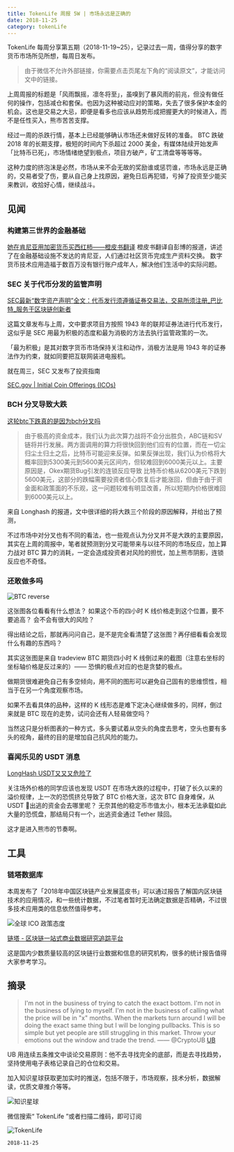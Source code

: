 ```yaml
---
title: TokenLife 周报 5W | 市场永远是正确的
date: 2018-11-25
category: tokenLife
---
```


TokenLife 每周分享第五期（2018-11-19~25），记录过去一周，值得分享的数字货币市场所见所想，每周日发布。

> 由于微信不允许外部链接，你需要点击页尾左下角的“阅读原文”，才能访问文中的链接。

上周周报的标题是「风雨飘摇，凛冬将至」，虽嗅到了暴风雨的前兆，但没有做任何的操作，包括减仓和套保。也因为这种被动应对的策略，失去了很多保护本金的机会。这也是交易之大忌，即便是看多也应该从趋势形成把握更大的时候进入，而不是任性买入，熊市苦苦支撑。

经过一周的杀跌行情，基本上已经能够确认市场还未做好反转的准备。 BTC 跌破 2018 年的长期支撑，极短的时间内下杀超过 2000 美金，有媒体陆续开始发声「比特币已死」，市场情绪绝望到极点，项目方破产，矿工清盘等等等等。

这种力度的挤泡沫是必然，市场从来不会无故的奖励谁或惩罚谁，市场永远是正确的，交易者受了伤，要从自己身上找原因，避免日后再犯错，亏掉了投资至少能买来教训，收拾好心情，继续战斗。


## 见闻

### 构建第三世界的金融基础

[她在肯尼亚用加密货币买西红柿——橙皮书翻译](https://mp.weixin.qq.com/s?__biz=MzA4MzE1MzQ3MA==&mid=2450141204&idx=1&sn=6d66c1916183c4a8f30b0144db15ec5f&chksm=88045745bf73de534b1655a144d9f56da17e2ce2d583ac373df7e281176af4dfdcbc05243173)
橙皮书翻译自彭博的报道，讲述了在金融基础设施不发达的肯尼亚，人们通过社区货币完成生产资料交换。
数字货币技术应用造福于数百万没有银行账户成年人，解决他们生活中的实际问题。

### SEC 关于代币分发的监管声明

[SEC最新“数字资产声明”全文：代币发行须遵循证券交易法，交易所须注册_巴比特_服务于区块链创新者](https://www.8btc.com/article/311904)

这篇文章发布与上周，文中要求项目方按照 1943 年的联邦证券法进行代币发行，这似乎是 SEC 用最为积极的态度和最为消极的方法去执行监管政策的一次。

「最为积极」是其对数字货币市场保持关注和动作，消极方法是用 1943 年的证券法作为约束，就如同要把互联网装进电报机。

就在周三，SEC 又发布了投资指南

[SEC.gov | Initial Coin Offerings (ICOs)](https://www.sec.gov/ICO)



### BCH 分叉导致大跌

[这轮btc下跌真的是因为bch分叉吗](http://www.longhash.com.cn/news/这轮btc下跌真的是因为bch分叉吗)

> 由于极高的资金成本，我们认为此次算力战将不会分出胜负，ABC链和SV链将并行发展。两方面调用的算力将很快回到他们应有的位置，而在一切尘归尘土归土之后，比特币可能迎来反弹。如果反弹出现，我们认为价格将大概率回到5300美元到5600美元区间内，但较难回到6000美元以上。主要原因是，Okex期货Bug引发的连锁反应导致 比特币价格从6200美元下跌到5600美元，这部分的跌幅需要投资者信心恢复后才能涨回，但由于由于资金面和政策面的不乐观，这一问题较难有明显改善，所以短期内价格很难回到6000美元以上。 

来自 Longhash 的报道，文中很详细的将大跌三个阶段的原因解释，并给出了预测，

不过市场中对分叉也有不同的看法，也一些观点认为分叉并不是大跌的主要原因，其实在上周的周报中，笔者就预测到分叉可能带来与以往不同的市场反应，加上算力战对 BTC 算力的消耗，一定会造成投资者对风险的担忧，加上熊市阴影，连锁反应也不奇怪。



### 还敢做多吗

![BTC reverse](https://trello-attachments.s3.amazonaws.com/5aceaf1164c86a15f5956cda/5bf2262754ed851a5f2af8d1/f202ec84a2f461cc1ba6d13f28331a73/DsrESR0XgAAvTsy.jpg) 

这张图各位看看有什么想法？ 如果这个币的四小时 K 线价格走到这个位置，要不要追高？ 会不会有很大的风险？

得出结论之后，那就再问问自己，是不是完全看清楚了这张图？再仔细看看会发现什么有趣的东西吗？


其实这张图是来自 tradeview  BTC 期货四小时 K 线倒过来的截图（注意右坐标的坐标轴价格是反过来的）—— 恐惧的极点对应的也是贪婪的极点。

做期货很难避免自己有多空倾向，用不同的图形可以避免自己固有的思维惯性，相当于在另一个角度观察市场。

如果不去看具体的品种，这样的 K 线形态是难下定决心继续做多的，同样，倒过来就是 BTC 现在的走势，试问会还有人轻易做空吗？

当然这只是分析图表的一种方式，多头要试着从空头的角度去思考，空头也要有多头的视角，最终的目的是增加自己抗风险的能力。

### 喜闻乐见的 USDT 消息

[LongHash USDT又又又危险了](https://mp.weixin.qq.com/s?__biz=MzU1Mzg2NTA4Mg==&mid=2247483878&idx=1&sn=4536c19512ec5fa74526fe03c6c96aed&chksm=fbed1bf3cc9a92e5d27e61cd130b7fcb5ad36a157e6fccadd9c273f47b883d2ca9da9c93c103&scene=0&xtrack=1#rd)

关注场外价格的同学应该也发现 USDT 在市场大跌的过程中，打破了长久以来的溢价规律，上一次的恐慌挤兑导致了 BTC 价格大涨，这次 BTC 自身难保，从 USDT 出逃的资金会去哪里呢？
无奈其他的稳定币市值太小，根本无法承载如此大量的恐慌盘，那结局只有一个，出逃资金通过 Tether 赎回。

这才是进入熊市的节奏啊。


 ## 工具

### 链塔数据库

本周发布了「2018年中国区块链产业发展蓝皮书」可以通过报告了解国内区块链技术的应用情况，和一些统计数据，不过笔者暂时无法确定数据是否精确，不过很多技术应用类的信息依然值得参考。

![全球 ICO 政策态度](https://trello-attachments.s3.amazonaws.com/5aceaf1164c86a15f5956cda/5bf2262754ed851a5f2af8d1/5a4c9b138eb72853378d509c1085b1f8/image.png) 



[链塔 - 区块链一站式商业数据研究追踪平台](http://www.blockdata.club/site/report)

这是国内少数质量较高的区块链行业数据和信息的研究机构，很多的统计报告值得大家参考学习。

## 摘录


> I'm not in the business of trying to catch the exact bottom. I'm not in the business of lying to myself. I'm not in the business of calling what the price will be in "x" months.
 When the markets turn around I will be doing the exact same thing but I will be longing pullbacks. 
This is so simple but yet people are still struggling in this market. Throw your emotions out the window and trade the trend.
—— @CryptoUB
[UB](https://twitter.com/CryptoUB/status/1066002146116714498?s=19)

UB 用连续五条推文中谈论交易原则：他不去寻找完全的底部，而是去寻找趋势，坚持使用电子表格记录自己的仓位和交易。

加入知识星球获取更加实时的推送，包括不限于，市场观察，技术分析，数据解读，优质文章推介等等。

![知识星球](https://trello-attachments.s3.amazonaws.com/5aceaf1164c86a15f5956cda/5b29a211cef01eee58d89b99/de8afc89c78ad66cf96adaf51e4c88bc/56077-b0fa40a32bb3e659.jpeg) 

微信搜索“ TokenLife ”或者扫描二维码，即可订阅

![TokenLife](https://trello-attachments.s3.amazonaws.com/5aceaf1164c86a15f5956cda/5b29a211cef01eee58d89b99/94eef32abdcb7798a9df67e69c469b9e/56077-4723c9096e2d8e60.jpg) 


`2018-11-25`
